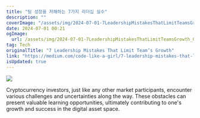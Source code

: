 ```yaml
---
title: "팀 성장을 저해하는 7가지 리더십 실수"
description: ""
coverImage: "/assets/img/2024-07-01-7LeadershipMistakesThatLimitTeamsGrowth_0.png"
date: 2024-07-01 00:21
ogImage: 
  url: /assets/img/2024-07-01-7LeadershipMistakesThatLimitTeamsGrowth_0.png
tag: Tech
originalTitle: "7 Leadership Mistakes That Limit Team’s Growth"
link: "https://medium.com/code-like-a-girl/7-leadership-mistakes-that-limit-teams-growth-4f325e938769"
isUpdated: true
---
```






![](/assets/img/2024-07-01-7LeadershipMistakesThatLimitTeamsGrowth_0.png)

Cryptocurrency investors, just like any other market participants, encounter various challenges and uncertainties along the way. These obstacles can present valuable learning opportunities, ultimately contributing to one's growth and success in the digital asset space.